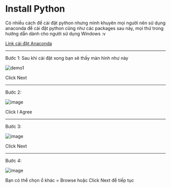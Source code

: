 # Install Python

Có nhiều cách để cài đặt python nhưng mình khuyên mọi người nên sử dụng anaconda để cài đặt python cũng như các packages sau này, mọi thứ trong hướng dẫn dành cho người sử dụng Windows :v

[Link cài đặt Anaconda](https://anaconda.org/)
___

Bước 1: Sau khi cài đặt xong bạn sẽ thấy màn hình như này

![demo1](https://user-images.githubusercontent.com/43443323/88375375-aba21900-cdc5-11ea-881b-dfa2102a52e5.JPG)

Click Next
___

Bước 2:

![image](https://user-images.githubusercontent.com/43443323/88375639-210de980-cdc6-11ea-9a14-aeea077048cb.png)

Click I Agree

___

Bước 3:

![image](https://user-images.githubusercontent.com/43443323/88376299-4ea76280-cdc7-11ea-8bbc-a8b97e6841bf.png)

Click Next

___

Bước 4:

![image](https://user-images.githubusercontent.com/43443323/88376401-83b3b500-cdc7-11ea-89d1-b97881ef817d.png)

Bạn có thể chọn ổ khác = Browse hoặc Click Next để tiếp tục

